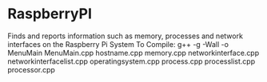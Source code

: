 # RaspberryPI
Finds and reports information such as memory, processes and network interfaces on the Raspberry Pi System
To Compile:
g++ -g -Wall -o MenuMain MenuMain.cpp hostname.cpp memory.cpp networkinterface.cpp networkinterfacelist.cpp operatingsystem.cpp process.cpp processlist.cpp processor.cpp
